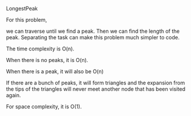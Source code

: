 LongestPeak

For this problem, 

we can traverse until we find a peak. Then we can find the length of the peak. Separating the task can make this problem much simpler to code.

The time complexity is O(n).

When there is no peaks, it is O(n).

When there is a peak, it will also be O(n)

If there are a bunch of peaks, it will form triangles and the expansion from the tips of the triangles will never meet another node that has been visited again. 

For space complexity, it is O(1).